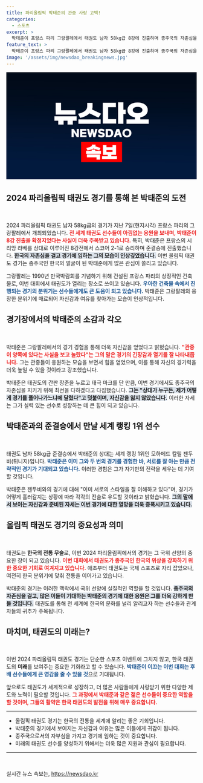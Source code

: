 ```yaml
---
title: 파리올림픽 박태준의 관중 사랑 고백!
categories:
  - 스포츠
excerpt: >
  박태준이 프랑스 파리 그랑팔레에서 태권도 남자 58kg급 8강에 진출하며 종주국의 자존심을 지켰다. 준결승에서 세계 1위와 맞붙는 박태준의 자신감 넘치는 인터뷰가 화제다!
feature_text: >
  박태준이 프랑스 파리 그랑팔레에서 태권도 남자 58kg급 8강에 진출하며 종주국의 자존심을 지켰다. 준결승에서 세계 1위와 맞붙는 박태준의 자신감 넘치는 인터뷰가 화제다!
image: '/assets/img/newsdao_breakingnews.jpg'
---
```


<p><img src="/assets/img/newsdao_breakingnews.jpg" alt="pcversion 속보" /></p>

<h2 data-ke-size="size26">2024 파리올림픽 태권도 경기를 통해 본 박태준의 도전</h2>

<p data-ke-size="size16">&nbsp;</p>

<p data-ke-size="size16">2024 파리올림픽 태권도 남자 58kg급의 경기가 지난 7일(현지시각) 프랑스 파리의 그랑팔레에서 개최되었습니다. <b><span style="color: #ee2323;">전 세계 태권도 선수들이 아낌없는 응원을 보내며, 박태준이 8강 진출을 확정지었다는 사실이 더욱 주목받고 있습니다.</span></b> 특히, 박태준은 프랑스의 시리앙 라베를 상대로 이루어진 8강전에서 스코어 2-1로 승리하며 준결승에 진출했습니다. <b><span style="background-color: #21538527;">한국의 자존심을 걸고 경기에 임하는 그의 모습이 인상깊었습니다.</span></b> 이번 올림픽 태권도 경기는 종주국인 한국의 얼굴이 된 박태준에게 많은 관심이 쏠리고 있습니다.</p>

<p data-ke-size="size16">그랑팔레는 1990년 만국박람회를 기념하기 위해 건설된 프랑스 파리의 상징적인 건축물로, 이번 대회에서 태권도가 열리는 장소로 쓰이고 있습니다. <b><span style="color: #1a5490;">우아한 건축물 속에서 진행되는 경기의 분위기는 선수들에게도 큰 도움이 되고 있습니다.</span></b> 박태준은 그랑팔레의 웅장한 분위기에 매료되어 자신감과 여유를 찾아가는 모습이 인상적입니다.</p>

<h2 data-ke-size="size26">경기장에서의 박태준의 소감과 각오</h2>

<p data-ke-size="size16">&nbsp;</p>

<p data-ke-size="size16">박태준은 그랑팔레에서의 경기 경험을 통해 더욱 자신감을 얻었다고 밝혔습니다. <b><span style="color: #ee2323;">"관중이 양쪽에 있다는 사실을 보고 놀랐다"는 그의 말은 경기의 긴장감과 열기를 잘 나타내줍니다.</span></b> 그는 관중들이 응원하는 모습을 보면서 힘을 얻었으며, 이를 통해 자신의 경기력을 더욱 높일 수 있을 것이라고 강조했습니다.</p>

<p data-ke-size="size16">박태준은 태권도의 간판 장준을 누르고 태극 마크를 단 만큼, 이번 경기에서도 종주국의 자존심을 지키기 위해 최선을 다하겠다고 다짐했습니다. <b><span style="background-color: #21538527;">그는 "상대가 누구든, 제가 어떻게 경기를 풀어나가느냐에 달렸다"고 덧붙이며, 자신감을 잃지 않았습니다.</span></b> 이러한 자세는 그가 실력 있는 선수로 성장하는 데 큰 힘이 되고 있습니다.</p>

<h2 data-ke-size="size26">박태준과의 준결승에서 만날 세계 랭킹 1위 선수</h2>

<p data-ke-size="size16">&nbsp;</p>

<p data-ke-size="size16">태권도 남자 58kg급 준결승에서 박태준의 상대는 세계 랭킹 1위인 모하메드 칼릴 젠두비(튀니지)입니다. <b><span style="color: #1a5490;">박태준은 이미 그와 두 번의 경기를 경험한 바, 서로를 잘 아는 만큼 전략적인 경기가 기대되고 있습니다.</span></b> 이러한 경험은 그가 자기만의 전략을 세우는 데 기여할 것입니다. </p>

<p data-ke-size="size16">박태준은 젠두비와의 경기에 대해 "이미 서로의 스타일을 잘 이해하고 있다"며, 경기가 어떻게 흘러갈지는 상황에 따라 각각의 전술로 유도할 것이라고 밝혔습니다. <b><span style="background-color: #21538527;">그의 말에서 보이는 자신감과 준비된 자세는 이번 경기에 대한 열망을 더욱 증폭시키고 있습니다.</span></b></p>

<h2 data-ke-size="size26">올림픽 태권도 경기의 중요성과 의미</h2>

<p data-ke-size="size16">&nbsp;</p>

<p data-ke-size="size16">태권도는 <b>한국의 전통 무술</b>로, 이번 2024 파리올림픽에서의 경기는 그 국위 선양의 중요한 장이 되고 있습니다. <b><span style="color: #ee2323;">이번 대회에서 태권도가 종주국인 한국의 위상을 강화하기 위한 중요한 기회로 여겨지고 있습니다.</span></b> 애초부터 태권도는 국제 스포츠로 자리 잡았으나, 여전히 한국 분위기에 맞춰 전통을 이어가고 있습니다. </p>

<p data-ke-size="size16">박태준의 경기는 이러한 맥락에서 국위 선양에 실질적인 역할을 할 것입니다. <b><span style="background-color: #21538527;">종주국의 자존심을 걸고, 많은 이들이 기대하는 박태준의 경기에 대한 응원은 그를 더욱 강하게 만들 것입니다.</span></b> 태권도를 통해 전 세계에 한국의 문화를 널리 알리고자 하는 선수들과 관계자들의 귀추가 주목됩니다.</p>

<h2 data-ke-size="size26">마치며, 태권도의 미래는?</h2>

<p data-ke-size="size16">&nbsp;</p>

<p data-ke-size="size16">이번 2024 파리올림픽 태권도 경기는 단순한 스포츠 이벤트에 그치지 않고, 한국 태권도의 <b>미래</b>를 보여주는 중요한 기회라고 할 수 있습니다. <b><span style="color: #1a5490;">박태준이 이끄는 이번 대회는 후배 선수들에게 큰 영감을 줄 수 있을 것</span></b>으로 기대됩니다.</p>

<p data-ke-size="size16">앞으로도 태권도가 세계적으로 성장하고, 더 많은 사람들에게 사랑받기 위한 다양한 제도와 노력이 필요할 것입니다. <b><span style="color: #ee2323;">그 과정에서 박태준과 같은 젊은 선수들이 중요한 역할을 할 것이며, 그들의 활약은 한국 태권도의 발전을 위해 매우 중요합니다.</span></b></p>

<hr>

<ul>
<li>올림픽 태권도 경기는 한국의 전통을 세계에 알리는 좋은 기회입니다.</li>
<li>박태준의 경기에서 보여지는 자신감과 여유는 많은 이들에게 귀감이 됩니다.</li>
<li>종주국으로서의 자부심을 가지고 경기에 임하는 것이 중요합니다.</li>
<li>미래의 태권도 선수를 양성하기 위해서는 더욱 많은 지원과 관심이 필요합니다.</li>
</ul>

<hr>

<p data-ke-size="size16">&nbsp;</p>
실시간 뉴스 속보는, <a href="https://newsdao.kr" rel="dofollow">https://newsdao.kr</a>


